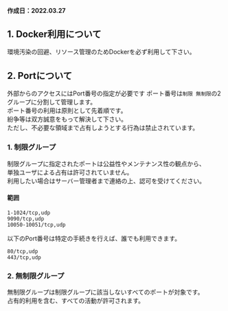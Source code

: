 #### 作成日：2022.03.27
## 1. Docker利用について
環境汚染の回避、リソース管理のためDockerを必ず利用して下さい。

## 2. Portについて
外部からのアクセスにはPort番号の指定が必要です
ポート番号は`制限 無制限`の2グループに分割して管理します。  
ポート番号の利用は原則として先着順です。  
紛争等は双方誠意をもって解決して下さい。  
ただし、不必要な領域まで占有しようとする行為は禁止されています。

### 1. 制限グループ
制限グループに指定されたポートは公益性やメンテナンス性の観点から、  
単独ユーザによる占有は許可されていません。  
利用したい場合はサーバー管理者まで連絡の上、認可を受けてください。  
#### 範囲
```
1-1024/tcp,udp  
9090/tcp,udp
10050-10051/tcp,udp
```

以下のPort番号は特定の手続きを行えば、誰でも利用できます。  
```
80/tcp,udp
443/tcp,udp
```

### 2. 無制限グループ
無制限グループは制限グループに該当しないすべてのポートが対象です。  
占有的利用を含む、すべての活動が許可されます。  